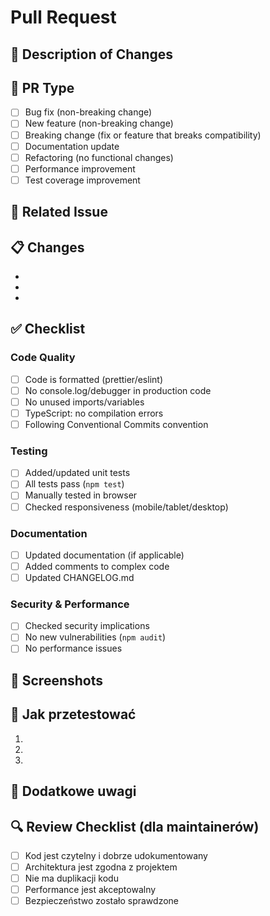 # Pull Request

## 📝 Description of Changes
<!-- Describe what has been done -->

## 🎯 PR Type
- [ ] Bug fix (non-breaking change)
- [ ] New feature (non-breaking change)
- [ ] Breaking change (fix or feature that breaks compatibility)
- [ ] Documentation update
- [ ] Refactoring (no functional changes)
- [ ] Performance improvement
- [ ] Test coverage improvement

## 🔗 Related Issue
<!-- Fixes #123 or Closes #456 -->

## 📋 Changes
<!-- List of changes introduced in this PR -->
- 
- 
- 

## ✅ Checklist

### Code Quality
- [ ] Code is formatted (prettier/eslint)
- [ ] No console.log/debugger in production code
- [ ] No unused imports/variables
- [ ] TypeScript: no compilation errors
- [ ] Following Conventional Commits convention

### Testing
- [ ] Added/updated unit tests
- [ ] All tests pass (`npm test`)
- [ ] Manually tested in browser
- [ ] Checked responsiveness (mobile/tablet/desktop)

### Documentation
- [ ] Updated documentation (if applicable)
- [ ] Added comments to complex code
- [ ] Updated CHANGELOG.md

### Security & Performance
- [ ] Checked security implications
- [ ] No new vulnerabilities (`npm audit`)
- [ ] No performance issues

## 📸 Screenshots
<!-- If applicable for UI changes -->

## 🧪 Jak przetestować
1. 
2. 
3. 

## 📝 Dodatkowe uwagi
<!-- Dodatkowe informacje dla reviewerów -->

## 🔍 Review Checklist (dla maintainerów)
- [ ] Kod jest czytelny i dobrze udokumentowany
- [ ] Architektura jest zgodna z projektem
- [ ] Nie ma duplikacji kodu
- [ ] Performance jest akceptowalny
- [ ] Bezpieczeństwo zostało sprawdzone
